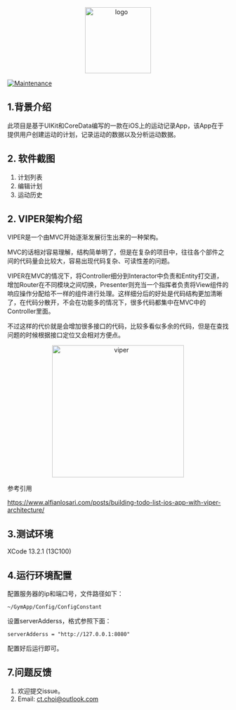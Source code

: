 <div align="center">
 <img src="https://user-images.githubusercontent.com/23289235/150794034-37a77fec-0a5d-4289-8d14-e844bccf465e.png" height = "150" alt="logo" />
</div>

[![Maintenance](https://img.shields.io/badge/Maintained%3F-yes-green.svg)](https://GitHub.com/Naereen/StrapDown.js/graphs/commit-activity)

## 1.背景介绍
此项目是基于UIKit和CoreData编写的一款在iOS上的运动记录App，该App在于提供用户创建运动的计划，记录运动的数据以及分析运动数据。

## 2. 软件截图
1. 计划列表
2. 编辑计划
3. 运动历史

## 2. VIPER架构介绍

VIPER是一个由MVC开始逐渐发展衍生出来的一种架构。

MVC的话相对容易理解，结构简单明了，但是在复杂的项目中，往往各个部件之间的代码量会比较大，容易出现代码复杂、可读性差的问题。

VIPER在MVC的情况下，将Controller细分到Interactor中负责和Entity打交道，增加Router在不同模块之间切换，Presenter则充当一个指挥者负责将View组件的响应操作分配给不一样的组件进行处理。这样细分后的好处是代码结构更加清晰了，在代码分散开，不会在功能多的情况下，很多代码都集中在MVC中的Controller里面。

不过这样的代价就是会增加很多接口的代码，比较多看似多余的代码，但是在查找问题的时候根据接口定位又会相对方便点。
<div align="center">
  <img src="https://user-images.githubusercontent.com/23289235/154660041-08958bf1-31af-43b8-bf42-e18635ea427e.png" height = "300" alt="viper" />
</div>

参考引用

https://www.alfianlosari.com/posts/building-todo-list-ios-app-with-viper-architecture/




## 3.测试环境
XCode 13.2.1 (13C100)

## 4.运行环境配置
配置服务器的ip和端口号，文件路径如下：

    ~/GymApp/Config/ConfigConstant
设置serverAdderss，格式参照下面：

    serverAdderss = "http://127.0.0.1:8080"
配置好后运行即可。

## 7.问题反馈
1. 欢迎提交issue。
2. Email: ct.choi@outlook.com
